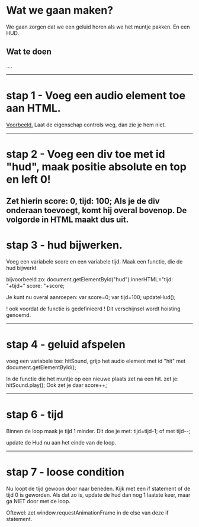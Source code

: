 # Wat we gaan maken?
We gaan zorgen dat we een geluid horen als we het muntje pakken.
En een HUD.

## Wat te doen
....

---
# stap 1 - Voeg een audio element toe aan HTML.
<a href="https://www.w3schools.com/TAGs/tag_audio.asp">Voorbeeld.</a>
Laat de eigenschap controls weg, dan zie je hem niet.

<audio id="hit">
  <source  src="hit.mp3" type="audio/mpeg">
  Your browser does not support the audio tag.
</audio>

---
# stap 2 - Voeg een div toe met id "hud", maak positie absolute en top en left 0!
Zet hierin score: 0, tijd: 100;
Als je de div onderaan toevoegt, komt hij overal bovenop.
De volgorde in HTML maakt dus uit.
---
# stap 3 - hud bijwerken.
Voeg een variabele score en een variabele tijd.
Maak een functie, die de hud bijwerkt 

bijvoorbeeld zo:
document.getElementById("hud").innerHTML="tijd: "+tijd+" score: "+score;

Je kunt nu overal aanroepen:
var score=0;
var tijd=100;
updateHud();

! ook voordat de functie is gedefinieerd !
Dit verschijnsel wordt hoisting genoemd.

---
# stap 4 - geluid afspelen
voeg een variabele toe: hitSound, grijp het audio element met id "hit" met document.getElementById();

In de functie die het muntje op een nieuwe plaats zet na een hit.
zet je:
hitSound.play();
Ook zet je daar score++;

---
# stap 6 - tijd
Binnen de loop maak je tijd 1 minder. 
Dit doe je met:
tijd=tijd-1;
of met
tijd--;

update de Hud nu aan het einde van de loop.

---
# stap 7 - loose condition
Nu loopt de tijd gewoon door naar beneden.
Kijk met een if statement of de tijd 0 is geworden.
Als dat zo is, update de hud dan nog 1 laatste keer, maar ga NIET door met de loop.

Oftewel: zet window.requestAnimationFrame in de else van deze if statement.


